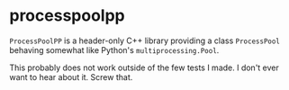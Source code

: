 # processpoolpp

`ProcessPoolPP` is a header-only C++ library providing a class `ProcessPool` behaving somewhat like Python's `multiprocessing.Pool`.

This probably does not work outside of the few tests I made. I don't ever want to hear about it. Screw that.
